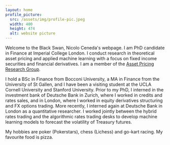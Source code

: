 ```yaml
---
layout: home
profile_picture:
  src: /assets/img/profile-pic.jpeg
  width: 400
  height: 474
  alt: website picture
---
```


<p>
Welcome to the Black Swan, Nicolo Ceneda's webpage. I am PhD candidate in Finance  at Imperial College London. I conduct research in theoretical asset pricing and applied machine learning with a focus on fixed income securities and financial derivatives. I am a member of the <a href="https://sites.google.com/view/imperialassetpricing/home">Asset Pricing Research Group</a>.
</p>

<p>
I hold a BSc in Finance from Bocconi University, a MA in Finance from the University of St Gallen, and I have been a visiting student at the UCLA Cornell University and Stanford University. Prior to my PhD, I interned in the investment bank of Deutsche Bank in Zurich, where I worked in credits and rates sales, and in London, where I worked in equity derivatives structuring and FX options trading. More recently, I interned again at Deutsche Bank in London as a quantitative researcher. I worked jointly between the hybrid rates trading and the algorithmic rates trading desks to develop machine learning models to forecast the volatility of Treasury futures.
</p>

<p>
My hobbies are poker (Pokerstars), chess (Lichess) and go-kart racing. My favourite food is pizza.
</p>